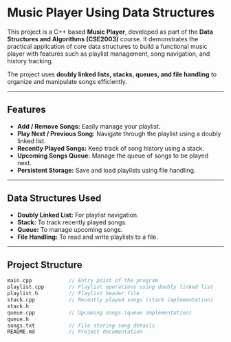 # Music Player Using Data Structures

This project is a C++ based **Music Player**, developed as part of the **Data Structures and Algorithms (CSE2003)** course. It demonstrates the practical application of core data structures to build a functional music player with features such as playlist management, song navigation, and history tracking.

The project uses **doubly linked lists, stacks, queues, and file handling** to organize and manipulate songs efficiently.

---

## Features
- **Add / Remove Songs:** Easily manage your playlist.  
- **Play Next / Previous Song:** Navigate through the playlist using a doubly linked list.  
- **Recently Played Songs:** Keep track of song history using a stack.  
- **Upcoming Songs Queue:** Manage the queue of songs to be played next.  
- **Persistent Storage:** Save and load playlists using file handling.

---

## Data Structures Used
- **Doubly Linked List:** For playlist navigation.  
- **Stack:** To track recently played songs.  
- **Queue:** To manage upcoming songs.  
- **File Handling:** To read and write playlists to a file.

---

## Project Structure
```cpp
main.cpp            // Entry point of the program
playlist.cpp        // Playlist operations using doubly linked list
playlist.h          // Playlist header file
stack.cpp           // Recently played songs (stack implementation)
stack.h
queue.cpp           // Upcoming songs (queue implementation)
queue.h
songs.txt           // File storing song details
README.md           // Project documentation
